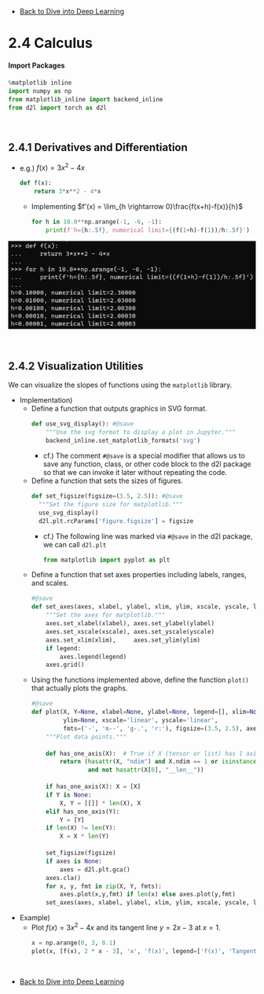 * [Back to Dive into Deep Learning](../../main.md)

# 2.4 Calculus

#### Import Packages
```python
%matplotlib inline
import numpy as np
from matplotlib_inline import backend_inline
from d2l import torch as d2l
```

<br>

## 2.4.1 Derivatives and Differentiation
- e.g.) $f(x) = 3x^2 -4x$
  ```python
  def f(x):
      return 3*x**2 - 4*x
  ```
  - Implementing $f'(x) = \lim_{h \rightarrow 0}\frac{f(x+h)-f(x)}{h}$
    ```python
    for h in 10.0**np.arange(-1, -6, -1):
        print(f'h={h:.5f}, numerical limit={(f(1+h)-f(1))/h:.5f}')
    ```

![](images/001.png)

<br>

## 2.4.2 Visualization Utilities
We can visualize the slopes of functions using the ```matplotlib``` library.
- Implementation)
  - Define a function that outputs graphics in SVG format.
    ```python
    def use_svg_display(): #@save
        """Use the svg format to display a plot in Jupyter."""
        backend_inline.set_matplotlib_formats('svg')
    ```
    - cf.) The comment ```#@save``` is a special modifier that allows us to save any function, class, or other code block to the d2l package so that we can invoke it later without repeating the code.
  - Define a function that sets the sizes of figures.
    ```python
    def set_figsize(figsize=(3.5, 2.5)): #@save
      """Set the figure size for matplotlib."""
      use_svg_display()
      d2l.plt.rcParams['figure.figsize'] = figsize
    ```
    - cf.) The following line was marked via ```#@save``` in the d2l package, we can call ```d2l.plt```
      ```python
      from matplotlib import pyplot as plt
      ```
  - Define a function that set axes properties including labels, ranges, and scales.
    ```python
    #@save
    def set_axes(axes, xlabel, ylabel, xlim, ylim, xscale, yscale, legend):
        """Set the axes for matplotlib."""
        axes.set_xlabel(xlabel), axes.set_ylabel(ylabel)
        axes.set_xscale(xscale), axes.set_yscale(yscale)
        axes.set_xlim(xlim),     axes.set_ylim(ylim)
        if legend:
            axes.legend(legend)
        axes.grid()
    ```
  - Using the functions implemented above, define the function ```plot()``` that actually plots the graphs.
    ```python
    #@save
    def plot(X, Y=None, xlabel=None, ylabel=None, legend=[], xlim=None,
             ylim=None, xscale='linear', yscale='linear',
             fmts=('-', 'm--', 'g-.', 'r:'), figsize=(3.5, 2.5), axes=None):
        """Plot data points."""
    
        def has_one_axis(X):  # True if X (tensor or list) has 1 axis
            return (hasattr(X, "ndim") and X.ndim == 1 or isinstance(X, list)
                    and not hasattr(X[0], "__len__"))
    
        if has_one_axis(X): X = [X]
        if Y is None:
            X, Y = [[]] * len(X), X
        elif has_one_axis(Y):
            Y = [Y]
        if len(X) != len(Y):
            X = X * len(Y)
    
        set_figsize(figsize)
        if axes is None:
            axes = d2l.plt.gca()
        axes.cla()
        for x, y, fmt in zip(X, Y, fmts):
            axes.plot(x,y,fmt) if len(x) else axes.plot(y,fmt)
        set_axes(axes, xlabel, ylabel, xlim, ylim, xscale, yscale, legend)
    ```
- Example)
  - Plot $f(x) = 3x^2 -4x$ and its tangent line $y=2x-3$ at $x=1$.
    ```python
    x = np.arange(0, 3, 0.1)
    plot(x, [f(x), 2 * x - 3], 'x', 'f(x)', legend=['f(x)', 'Tangent line (x=1)'])
    ```











<br>

* [Back to Dive into Deep Learning](../../main.md)